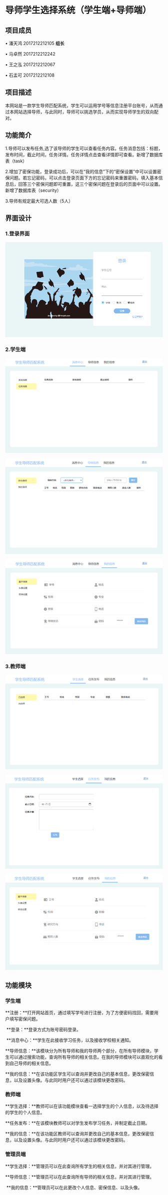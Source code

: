 # 导师学生选择系统（学生端+导师端）

## 项目成员

• 潘天鸿 2017212212105 **组长**

• 马卓然 2017212212242

• 王之泓 2017212212067

• 石孟可 2017212212108

## 项目描述

本网站是一款学生导师匹配系统，学生可以运用学号等信息注册平台账号，从而通过本网站选择导师，与此同时，导师可以挑选学员，从而实现导师学生的双向配对。

## 功能简介

1.导师可以发布任务,选了该导师的学生可以查看任务内容。任务消息包括：标题，发布时间，截止时间，任务详情。任务详情点击查看详情即可查看。新增了数据库表（task）

2.增加了密保功能，登录成功后，可以在“我的信息”下的“密保设置”中可以设置密保问题。若忘记密码，可以点击登录页面下方的忘记密码来重置密码，填入基本信息后，回答三个密保问题即可重置，这三个密保问题在登录后的页面中可以设置。新增了数据库表（security）

3.导师有规定最大可选人数（5人）

## 界面设计

### 1.登录界面 

![登陆界面 图片](pic\登陆界面.png)

### 2.学生端

![登陆界面 图片](pic\学生端1.png)

![登陆界面 图片](pic\学生端2.png)

![登陆界面 图片](pic\学生端3.png)

### 3.教师端

![登陆界面 图片](pic\教师端1.png)

![登陆界面 图片](pic\教师端2.png)

![登陆界面 图片](pic\教师端3.png)

## 功能模块

### 学生端

​	**注册：**打开网站首页，通过填写学号进行注册，为了方便密码找回，需要用户填写密保问题。

​	**登录：**登录方式为账号密码登录。

​	**消息中心：**学生在此接收学习任务，以及接收学校相关通知。

​	**导师信息：**该模块分为所有导师和我的导师两个部分，在所有导师模块，学生可以通过搜索功能，查询所有导师的相关信息。在我的导师模块可以直观化的看到自己导师的相关信息。

​	**我的信息：**在该功能区学生可以查询并更改自己的基本信息，更改保密信息，以及设置头像。与此同时用户还可以通过该模块更改密码。

### 教师端

​	**学生选择：**教师可以在该功能模块查看一选择学生的个人信息，以及待选择的学生的个人信息。

​	**任务发布：**在该模块教师可以对学生发布学习任务，并制定截止日期。

​	**我的信息：**在该功能区教师可以查询并更改自己的基本信息，更改保密信息，以及设置头像。与此同时用户还可以通过该模块更改密码。

### 管理员端

​	**学生选择：**管理员可以在此查询所有学生的相关信息，并对其进行管理。

​	**导师信息：**管理员可以在此查询所有导师的相关信息，并对其进行管理。

​	**我的信息：**管理员可以在此更改个人信息、密保信息、以及头像。